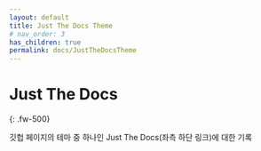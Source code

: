 ```yaml
---
layout: default
title: Just The Docs Theme
# nav_order: 3
has_children: true
permalink: docs/JustTheDocsTheme
---
```


# Just The Docs
{: .fw-500}

깃헙 페이지의 테마 중 하나인 Just The Docs(좌측 하단 링크)에 대한 기록
